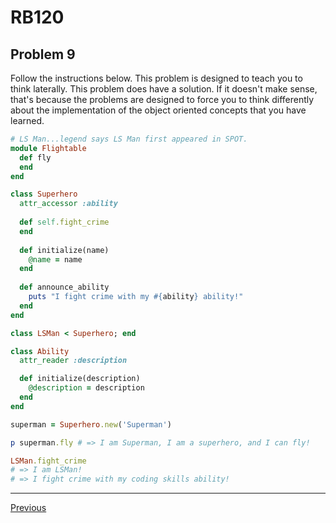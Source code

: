 # RB120
## Problem 9

Follow the instructions below. This problem is designed to teach you to think laterally. This problem does have a solution. If it doesn't make sense, that's because the problems are designed to force you to think differently about the implementation of the object oriented concepts that you have learned.

```ruby
# LS Man...legend says LS Man first appeared in SPOT.
module Flightable
  def fly
  end
end

class Superhero    
  attr_accessor :ability
  
  def self.fight_crime
  end
  
  def initialize(name)
    @name = name
  end
  
  def announce_ability
    puts "I fight crime with my #{ability} ability!"
  end
end

class LSMan < Superhero; end

class Ability
  attr_reader :description

  def initialize(description)
    @description = description
  end
end

superman = Superhero.new('Superman')

p superman.fly # => I am Superman, I am a superhero, and I can fly!

LSMan.fight_crime 
# => I am LSMan!
# => I fight crime with my coding skills ability!
```

---

[Previous](08.md)
